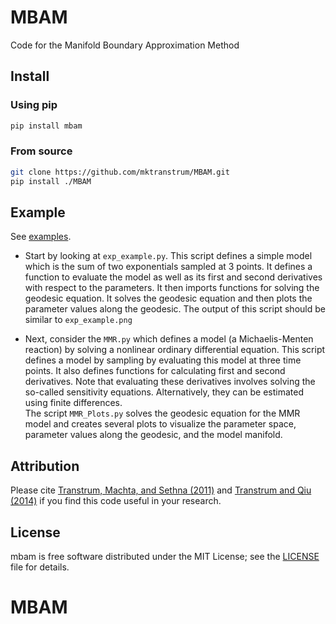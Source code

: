 # MBAM
Code for the Manifold Boundary Approximation Method


## Install

### Using pip

``` bash
pip install mbam
```

### From source

``` bash
git clone https://github.com/mktranstrum/MBAM.git
pip install ./MBAM
```


## Example

See [examples](https://github.com/mktranstrum/MBAM/tree/refactoring/examples).

* Start by looking at `exp_example.py`. This script defines a simple model
which is the sum of two exponentials sampled at 3 points. It defines a function
to evaluate the model as well as its first and second derivatives with respect
to the parameters. It then imports functions for solving the geodesic equation.
It solves the geodesic equation and then plots the parameter values along the
geodesic. The output of this script should be similar to `exp_example.png`

* Next, consider the `MMR.py` which defines a model (a Michaelis-Menten
reaction) by solving a nonlinear ordinary differential equation. This script
defines a model by sampling by evaluating this model at three time points. It
also defines functions for calculating first and second derivatives. Note that
evaluating these derivatives involves solving the so-called sensitivity
equations. Alternatively, they can be estimated using finite differences. </br>
The script `MMR_Plots.py` solves the geodesic equation for the MMR model
and creates several plots to visualize the parameter space, parameter values
along the geodesic, and the model manifold.


## Attribution

Please cite [Transtrum, Machta, and Sethna (2011)](https://link.aps.org/doi/10.1103/PhysRevE.83.036701)
and [Transtrum and Qiu (2014)](https://link.aps.org/doi/10.1103/PhysRevLett.113.098701)
if you find this code useful in your research.


## License

mbam is free software distributed under the MIT License; see the
[LICENSE](https://github.com/mktranstrum/MBAM//blob/master/LICENSE) file for
details.
# MBAM

